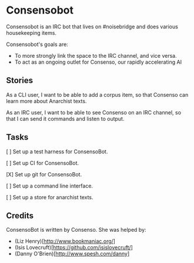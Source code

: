 Consensobot
===========

Consensobot is an IRC bot that lives on #noisebridge and does various housekeeping items. 

Consensobot's goals are:

* To more strongly link the space to the IRC channel, and vice versa.
* To act as an ongoing outlet for Consenso, our rapidly accelerating AI


Stories
-------

As a CLI user, I want to be able to add a corpus item, so that Consenso can learn more about Anarchist texts.

As an IRC user, I want to be able to see Consenso on an IRC channel, so that I can send it commands and listen to output.

Tasks
-----

[ ] Set up a test harness for ConsensoBot.

[ ] Set up CI for ConsensoBot.

[X] Set up git for ConsensoBot.

[ ] Set up a command line interface.

[ ] Set up a store for anarchist texts.


Credits
-------

ConsensoBot is written by Consenso. She was helped by:

* (Liz Henry)[http://www.bookmaniac.org/]
* (Isis Lovecruft)[https://github.com/isislovecruft/]
* (Danny O'Brien)[http://www.spesh.com/danny]

